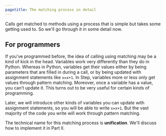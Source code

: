 ```yaml
---
pagetitle: The matching process in detail
---
```

Calls get matched to methods using a process that is simple but takes some getting used to.  So we'll go through it in some detail now.

## For programmers

If you’ve programmed before, the idea of calling using matching may be a kind of kick in the head.  Variables work very differently than they do in Python.  Whereas in Python, variables get their values either by being parameters that are filled in during a call, or by being updated with assignment statements like `x=x+1`.  In Step, variables more or less only get values through pattern matching.  Moreover, once a variable has a value, you can’t update it.  This turns out to be very useful for certain kinds of programming.

Later, we will introduce other kinds of variables you can update with assignment statements, so you will be able to write `x=x+1`.  But the vast majority of the code you write will work through pattern matching.

The technical name for this matching process is **unification**.  We'll discuss how to implement it in Part II.